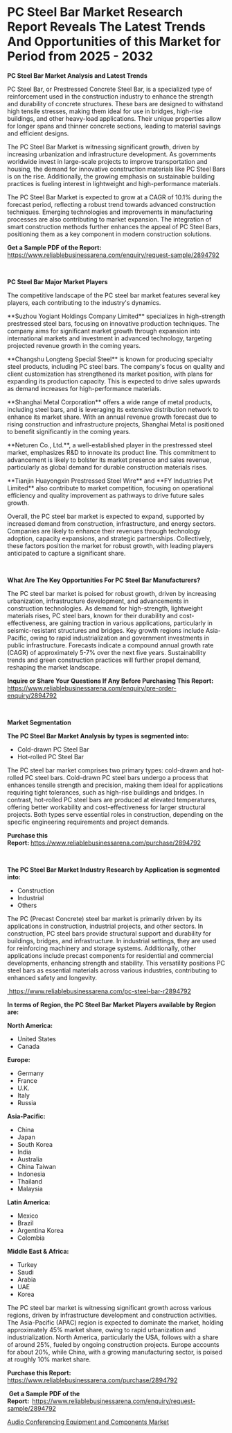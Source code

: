 <p><h1>PC Steel Bar Market Research Report Reveals The Latest Trends And Opportunities of this Market for Period from 2025 - 2032</h1></p><p><strong>PC Steel Bar Market Analysis and Latest Trends</strong></p>
<p><p>PC Steel Bar, or Prestressed Concrete Steel Bar, is a specialized type of reinforcement used in the construction industry to enhance the strength and durability of concrete structures. These bars are designed to withstand high tensile stresses, making them ideal for use in bridges, high-rise buildings, and other heavy-load applications. Their unique properties allow for longer spans and thinner concrete sections, leading to material savings and efficient designs.</p><p>The PC Steel Bar Market is witnessing significant growth, driven by increasing urbanization and infrastructure development. As governments worldwide invest in large-scale projects to improve transportation and housing, the demand for innovative construction materials like PC Steel Bars is on the rise. Additionally, the growing emphasis on sustainable building practices is fueling interest in lightweight and high-performance materials.</p><p>The PC Steel Bar Market is expected to grow at a CAGR of 10.1% during the forecast period, reflecting a robust trend towards advanced construction techniques. Emerging technologies and improvements in manufacturing processes are also contributing to market expansion. The integration of smart construction methods further enhances the appeal of PC Steel Bars, positioning them as a key component in modern construction solutions.</p></p>
<p><strong>Get a Sample PDF of the Report:&nbsp;</strong> <a href="https://www.reliablebusinessarena.com/enquiry/request-sample/2894792?utm_campaign=2033&utm_medium=2&utm_source=Github&utm_content=ia&utm_term=15032025&utm_id=pc-steel-bar">https://www.reliablebusinessarena.com/enquiry/request-sample/2894792</a></p>
<p>&nbsp;</p>
<p><strong>PC Steel Bar Major Market Players</strong></p>
<p><p>The competitive landscape of the PC steel bar market features several key players, each contributing to the industry's dynamics. </p><p>**Suzhou Yogiant Holdings Company Limited** specializes in high-strength prestressed steel bars, focusing on innovative production techniques. The company aims for significant market growth through expansion into international markets and investment in advanced technology, targeting projected revenue growth in the coming years.</p><p>**Changshu Longteng Special Steel** is known for producing specialty steel products, including PC steel bars. The company's focus on quality and client customization has strengthened its market position, with plans for expanding its production capacity. This is expected to drive sales upwards as demand increases for high-performance materials.</p><p>**Shanghai Metal Corporation** offers a wide range of metal products, including steel bars, and is leveraging its extensive distribution network to enhance its market share. With an annual revenue growth forecast due to rising construction and infrastructure projects, Shanghai Metal is positioned to benefit significantly in the coming years.</p><p>**Neturen Co., Ltd.**, a well-established player in the prestressed steel market, emphasizes R&D to innovate its product line. This commitment to advancement is likely to bolster its market presence and sales revenue, particularly as global demand for durable construction materials rises.</p><p>**Tianjin Huayongxin Prestressed Steel Wire** and **FY Industries Pvt Limited** also contribute to market competition, focusing on operational efficiency and quality improvement as pathways to drive future sales growth.</p><p>Overall, the PC steel bar market is expected to expand, supported by increased demand from construction, infrastructure, and energy sectors. Companies are likely to enhance their revenues through technology adoption, capacity expansions, and strategic partnerships. Collectively, these factors position the market for robust growth, with leading players anticipated to capture a significant share.</p></p>
<p>&nbsp;</p>
<p><strong>What Are The Key Opportunities For PC Steel Bar Manufacturers?</strong></p>
<p><p>The PC steel bar market is poised for robust growth, driven by increasing urbanization, infrastructure development, and advancements in construction technologies. As demand for high-strength, lightweight materials rises, PC steel bars, known for their durability and cost-effectiveness, are gaining traction in various applications, particularly in seismic-resistant structures and bridges. Key growth regions include Asia-Pacific, owing to rapid industrialization and government investments in public infrastructure. Forecasts indicate a compound annual growth rate (CAGR) of approximately 5-7% over the next five years. Sustainability trends and green construction practices will further propel demand, reshaping the market landscape.</p></p>
<p><strong>Inquire or Share Your Questions If Any Before Purchasing This Report:</strong> <a href="https://www.reliablebusinessarena.com/enquiry/pre-order-enquiry/2894792?utm_campaign=2033&utm_medium=2&utm_source=Github&utm_content=ia&utm_term=15032025&utm_id=pc-steel-bar">https://www.reliablebusinessarena.com/enquiry/pre-order-enquiry/2894792</a></p>
<p>&nbsp;</p>
<p><strong>Market Segmentation</strong></p>
<p><strong>The PC Steel Bar Market Analysis by types is segmented into:</strong></p>
<p><ul><li>Cold-drawn PC Steel Bar</li><li>Hot-rolled PC Steel Bar</li></ul></p>
<p><p>The PC steel bar market comprises two primary types: cold-drawn and hot-rolled PC steel bars. Cold-drawn PC steel bars undergo a process that enhances tensile strength and precision, making them ideal for applications requiring tight tolerances, such as high-rise buildings and bridges. In contrast, hot-rolled PC steel bars are produced at elevated temperatures, offering better workability and cost-effectiveness for larger structural projects. Both types serve essential roles in construction, depending on the specific engineering requirements and project demands.</p></p>
<p><strong>Purchase this Report:&nbsp;</strong><a href="https://www.reliablebusinessarena.com/purchase/2894792?utm_campaign=2033&utm_medium=2&utm_source=Github&utm_content=ia&utm_term=15032025&utm_id=pc-steel-bar">https://www.reliablebusinessarena.com/purchase/2894792</a></p>
<p>&nbsp;</p>
<p><strong>The PC Steel Bar Market Industry Research by Application is segmented into:</strong></p>
<p><ul><li>Construction</li><li>Industrial</li><li>Others</li></ul></p>
<p><p>The PC (Precast Concrete) steel bar market is primarily driven by its applications in construction, industrial projects, and other sectors. In construction, PC steel bars provide structural support and durability for buildings, bridges, and infrastructure. In industrial settings, they are used for reinforcing machinery and storage systems. Additionally, other applications include precast components for residential and commercial developments, enhancing strength and stability. This versatility positions PC steel bars as essential materials across various industries, contributing to enhanced safety and longevity.</p></p>
<p><a href="https://www.reliablebusinessarena.com/pc-steel-bar-r2894792?utm_campaign=2033&utm_medium=2&utm_source=Github&utm_content=ia&utm_term=15032025&utm_id=pc-steel-bar">&nbsp;https://www.reliablebusinessarena.com/pc-steel-bar-r2894792</a></p>
<p><strong>In terms of Region, the PC Steel Bar Market Players available by Region are:</strong></p>
<p>
    <p> <strong> North America: </strong>
        <ul>
            <li>United States</li>
            <li>Canada</li>
        </ul>
        </p> 
    <p> <strong> Europe: </strong>
        <ul>
            <li>Germany</li>
            <li>France</li>
            <li>U.K.</li>
            <li>Italy</li>
            <li>Russia</li>
        </ul>
        </p> 
    <p> <strong> Asia-Pacific: </strong>
        <ul>
            <li>China</li>
            <li>Japan</li>
            <li>South Korea</li>
            <li>India</li>
            <li>Australia</li>
            <li>China Taiwan</li>
            <li>Indonesia</li>
            <li>Thailand</li>
            <li>Malaysia</li>
        </ul>
        </p> 
    <p> <strong> Latin America: </strong>
        <ul>
            <li>Mexico</li>
            <li>Brazil</li>
            <li>Argentina Korea</li>
            <li>Colombia</li>
        </ul>
        </p> 
    <p> <strong> Middle East & Africa: </strong>
        <ul>
            <li>Turkey</li>
            <li>Saudi</li>
            <li>Arabia</li>
            <li>UAE</li>
            <li>Korea</li>
        </ul>
    </p>
    </p>
<p><p>The PC steel bar market is witnessing significant growth across various regions, driven by infrastructure development and construction activities. The Asia-Pacific (APAC) region is expected to dominate the market, holding approximately 45% market share, owing to rapid urbanization and industrialization. North America, particularly the USA, follows with a share of around 25%, fueled by ongoing construction projects. Europe accounts for about 20%, while China, with a growing manufacturing sector, is poised at roughly 10% market share.</p></p>
<p><strong>Purchase this Report: </strong><a href="https://www.reliablebusinessarena.com/purchase/2894792?utm_campaign=2033&utm_medium=2&utm_source=Github&utm_content=ia&utm_term=15032025&utm_id=pc-steel-bar">https://www.reliablebusinessarena.com/purchase/2894792</a></p>
<p>&nbsp;<strong>Get a Sample PDF of the Report:&nbsp;&nbsp;</strong><a href="https://www.reliablebusinessarena.com/enquiry/request-sample/2894792?utm_campaign=2033&utm_medium=2&utm_source=Github&utm_content=ia&utm_term=15032025&utm_id=pc-steel-bar">https://www.reliablebusinessarena.com/enquiry/request-sample/2894792</a></p>
<p><strong></strong></p>
<p><p><a href="https://github.com/mahnoor2003/Market-Research-Report-List-7/blob/main/audio-conferencing-equipment-and-components-market.md?utm_campaign=2033&utm_medium=2&utm_source=Github&utm_content=ia&utm_term=15032025&utm_id=pc-steel-bar">Audio Conferencing Equipment and Components Market</a></p></p>